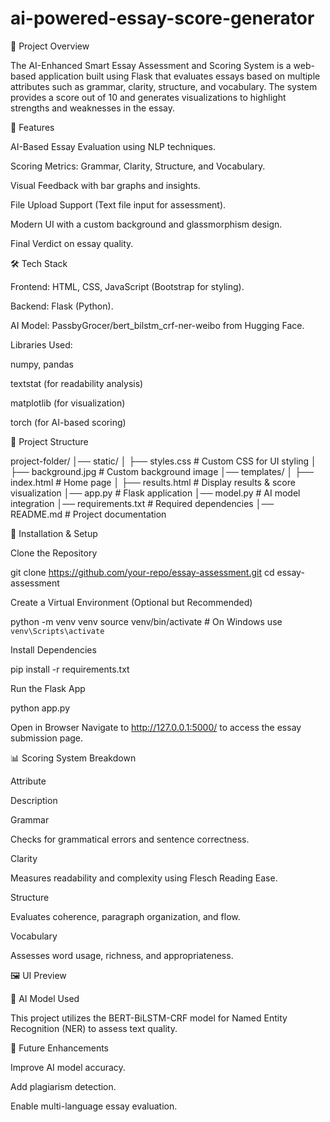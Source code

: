 # ai-powered-essay-score-generator

📌 Project Overview

The AI-Enhanced Smart Essay Assessment and Scoring System is a web-based application built using Flask that evaluates essays based on multiple attributes such as grammar, clarity, structure, and vocabulary. The system provides a score out of 10 and generates visualizations to highlight strengths and weaknesses in the essay.

🚀 Features

AI-Based Essay Evaluation using NLP techniques.

Scoring Metrics: Grammar, Clarity, Structure, and Vocabulary.

Visual Feedback with bar graphs and insights.

File Upload Support (Text file input for assessment).

Modern UI with a custom background and glassmorphism design.

Final Verdict on essay quality.

🛠️ Tech Stack

Frontend: HTML, CSS, JavaScript (Bootstrap for styling).

Backend: Flask (Python).

AI Model: PassbyGrocer/bert_bilstm_crf-ner-weibo from Hugging Face.

Libraries Used:

numpy, pandas

textstat (for readability analysis)

matplotlib (for visualization)

torch (for AI-based scoring)

📂 Project Structure

project-folder/
│── static/
│   ├── styles.css      # Custom CSS for UI styling
│   ├── background.jpg  # Custom background image
│── templates/
│   ├── index.html      # Home page
│   ├── results.html    # Display results & score visualization
│── app.py              # Flask application
│── model.py            # AI model integration
│── requirements.txt    # Required dependencies
│── README.md           # Project documentation

🔧 Installation & Setup

Clone the Repository

git clone https://github.com/your-repo/essay-assessment.git
cd essay-assessment

Create a Virtual Environment (Optional but Recommended)

python -m venv venv
source venv/bin/activate  # On Windows use `venv\Scripts\activate`

Install Dependencies

pip install -r requirements.txt

Run the Flask App

python app.py

Open in Browser
Navigate to http://127.0.0.1:5000/ to access the essay submission page.

📊 Scoring System Breakdown

Attribute

Description

Grammar

Checks for grammatical errors and sentence correctness.

Clarity

Measures readability and complexity using Flesch Reading Ease.

Structure

Evaluates coherence, paragraph organization, and flow.

Vocabulary

Assesses word usage, richness, and appropriateness.

🖼️ UI Preview



🤖 AI Model Used

This project utilizes the BERT-BiLSTM-CRF model for Named Entity Recognition (NER) to assess text quality.

📌 Future Enhancements

Improve AI model accuracy.

Add plagiarism detection.

Enable multi-language essay evaluation.
